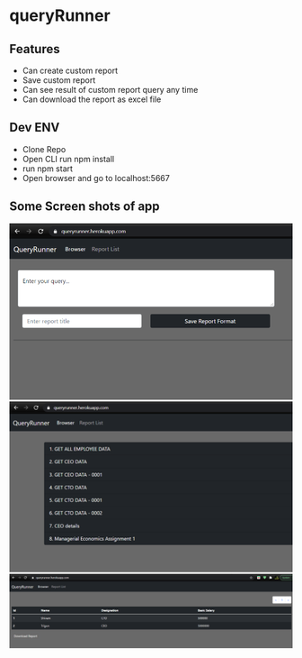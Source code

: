 # queryRunner

## Features

- Can create custom report
- Save custom report
- Can see result of custom report query any time
- Can download the report as excel file

## Dev ENV
- Clone Repo
- Open CLI run npm install
- run npm start
- Open browser and go to localhost:5667

## Some Screen shots of app
![Alt text](./public/screenshots/scr-01.png "scr-1")
![Alt text](./public/screenshots/scr-02.png "scr-1")
![Alt text](./public/screenshots/scr-03.png "scr-1")